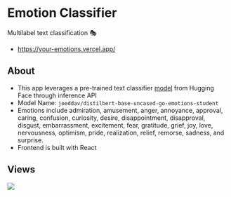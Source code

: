 # Emotion Classifier
Multilabel text classification 🎭
- https://your-emotions.vercel.app/

## About
- This app leverages a pre-trained text classifier [model](https://huggingface.co/joeddav/distilbert-base-uncased-go-emotions-student) from Hugging Face through inference API
- Model Name: `joeddav/distilbert-base-uncased-go-emotions-student`
- Emotions include admiration, amusement, anger, annoyance, approval, caring, confusion, curiosity, desire, disappointment, disapproval, disgust, embarrassment, excitement, fear, gratitude, grief, joy, love, nervousness, optimism, pride, realization, relief, remorse, sadness, and surprise.
- Frontend is built with React

## Views
![](https://github.com/Randell-janus/textual-emotion-classifier/blob/master/public/snapshot.JPG)
